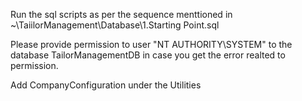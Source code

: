 Run the sql scripts as per the sequence menttioned in ~\TaiilorManagement\Database\1.Starting Point.sql

Please provide permission to user "NT AUTHORITY\SYSTEM" to the database TailorManagementDB in case you get the error realted to permission.

Add CompanyConfiguration under the Utilities
